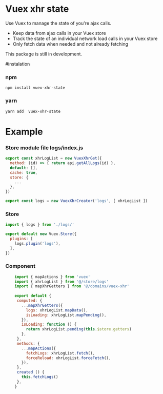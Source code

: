 # Vuex xhr state 
 
Use Vuex to manage the state of you're ajax calls.

- Keep data from ajax calls in your Vuex store
- Track the state of an individual network load calls in your Vuex store
- Only fetch data when needed and not already fetching

This package is still in development.

#instalation
### npm
```
npm install vuex-xhr-state
```
### yarn
```
yarn add  vuex-xhr-state
```

# Example
### Store module file logs/index.js
```js 
export const xhrLogList = new VuexXhrGet({
  method: (id) => { return api.getAllLogs(id) },
  default: [],
  cache: true,
  store: {
    ...
  },
})

export const logs = new VuexXhrCreator('logs', [ xhrLogList ])
```

### Store 
```js
import { logs } from './logs/'

export default new Vuex.Store({
  plugins: [
    logs.plugin('logs'),
  ],
})
```

### Component
```js
    import { mapActions } from 'vuex'
    import { xhrLogList } from '@/store/logs'
    import { mapXhrGetters } from '@/domains/vuex-xhr'
    
    export default {
     computed: {
       ...mapXhrGetters({
         logs: xhrLogList.mapData(),
         isLoading: xhrLogList.mapPending(),
       }),
       isLoading: function () {
         return xhrLogList.pending(this.$store.getters)
       },
     },
     methods: {
       ...mapActions({
         fetchLogs: xhrLogList.fetch(),
         forceReload: xhrLogList.forceFetch(),
       }),
     },
     created () {
       this.fetchLogs()
     },
    }
 ```
